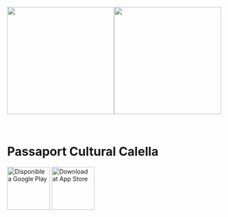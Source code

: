 <img width="250" src="https://passaport-cultural-calella-app.web.app/img/calella-wht.png"/><img  width="250" src="https://passaport-cultural-calella-app.web.app/img/logo.png"/>

</br>
<h1>Passaport Cultural Calella</h1>
<a href="https://play.google.com/store/apps/details?id=com.polvallsortiz.passaport_cultural_calella&amp;pcampaignid=pcampaignidMKT-Other-global-all-co-prtnr-py-PartBadge-Mar2515-1"><img width="100" alt="Disponible a Google Play" src="https://play.google.com/intl/en_us/badges/static/images/badges/ca_badge_web_generic.png"></a>
<a nohref="" style="cursor:pointer;" onclick="alert('Pròximament disponible en iOS per iPhone i iPad!')"><img width="100" alt="Download at App Store" src="https://passaport-cultural-calella-app.web.app/img/app_store_badge.svg"></a>
